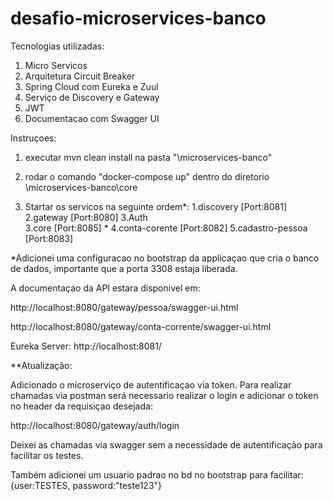# desafio-microservices-banco

Tecnologias utilizadas:

1. Micro Servicos
2. Arquitetura Circuit Breaker
3. Spring Cloud com Eureka e Zuul
4. Serviço de Discovery e Gateway
4. JWT
5. Documentacao com Swagger UI


Instruçoes:

1. executar mvn clean install na pasta "\microservices-banco"
2. rodar o comando "docker-compose up" dentro do diretorio \microservices-banco\core 
    
3. Startar os servicos na seguinte ordem*:
  1.discovery [Port:8081]
  2.gateway [Port:8080] 
  3.Auth  
  3.core [Port:8085] *
  4.conta-corente [Port:8082]
  5.cadastro-pessoa [Port:8083]
  
  *Adicionei uma configuracao no bootstrap da applicaçao que cria o banco de dados, importante que a porta 3308 estaja liberada.
 
 A documentaçao da API estara disponivel em:
 
 http://localhost:8080/gateway/pessoa/swagger-ui.html
 
 http://localhost:8080/gateway/conta-corrente/swagger-ui.html
 
  
 
 Eureka Server:
 http://localhost:8081/
 
 **Atualização:
 
 Adicionado o microserviço de autentificaçao via token. Para realizar chamadas via postman será necessario realizar o login e adicionar o token no header da requisiçao desejada:
 
 http://localhost:8080/gateway/auth/login
 
  Deixei as chamadas via swagger sem a necessidade de autentificação para facilitar os testes.
  
  Também adicionei um usuario padrao no bd no bootstrap para facilitar: {user:TESTES, password:"teste123"}
  
  
 
 

